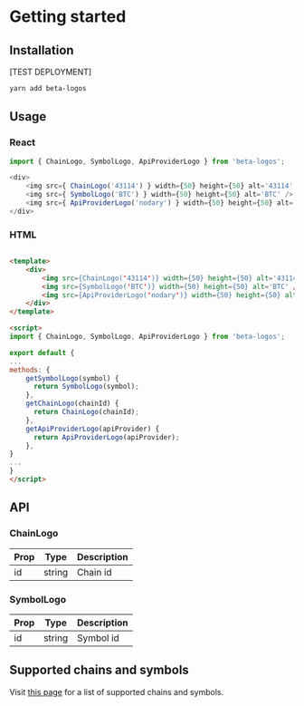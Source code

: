 # Getting started

## Installation

[TEST DEPLOYMENT]

```bash
yarn add beta-logos
```

## Usage

### React

```js
import { ChainLogo, SymbolLogo, ApiProviderLogo } from 'beta-logos';

<div>
    <img src={ ChainLogo('43114') } width={50} height={50} alt='43114' />
    <img src={ SymbolLogo('BTC') } width={50} height={50} alt='BTC' />
    <img src={ ApiProviderLogo('nodary') } width={50} height={50} alt='nodary' />
</div>
```

### HTML

```html

<template>
    <div>
        <img src={ChainLogo('43114')} width={50} height={50} alt='43114' />
        <img src={SymbolLogo('BTC')} width={50} height={50} alt='BTC' />
        <img src={ApiProviderLogo('nodary')} width={50} height={50} alt='nodary' />
    </div>
</template>

<script>
import { ChainLogo, SymbolLogo, ApiProviderLogo } from 'beta-logos';

export default {
...
methods: {
    getSymbolLogo(symbol) {
      return SymbolLogo(symbol);
    },
    getChainLogo(chainId) {
      return ChainLogo(chainId);
    },
    getApiProviderLogo(apiProvider) {
      return ApiProviderLogo(apiProvider);
    },
}
...
}
</script>
```

## API

### ChainLogo

| Prop | Type   | Description |
| ---- | ------ | ----------- |
| id   | string | Chain id    |

### SymbolLogo

| Prop | Type   | Description |
| ---- | ------ | ----------- |
| id   | string | Symbol id   |

## Supported chains and symbols

Visit [this page](https://api3dao.github.io/logos/) for a list of supported chains and symbols.

<!-- prettier-ignore-end -->
